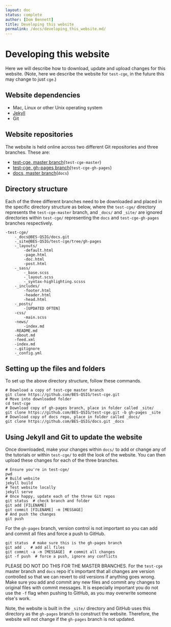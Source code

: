 ```yaml
---
layout: doc
status: complete
author: [Dom Bennett]
title: Developing this website
permalink: /docs/developing_this_website.md/
---
```


# Developing this website

Here we will describe how to download, update and upload changes for this
website. (Note, here we describe the website for `test-cge`, in the future this
may change to just `cge`.)

## Website dependencies

* Mac, Linux or other Unix operating system
* [Jekyll][jekyll]
* Git

## Website repositories

The website is held online across two different Git repositories and three
branches. These are:

* [test-cge, master branch][test-cge-master](`test-cge-master`)
* [test-cge, gh-pages branch][test-cge-gh-pages](`test-cge-gh-pages`)
* [docs, master branch][docs-master](`docs`)

## Directory structure

Each of the three different branches need to be downloaded and placed in the
specific directory structure as below, where the `test-cge/` directory
represents the `test-cge-master` branch, and `_docs/` and `_site/` are
ignored directories within `test-cge/` representing the `docs` and
`test-cge-gh-pages` branches respectively.

```
-test-cge/
    -_docs@BES-QSIG/docs.git
    -_site@BES-QSIG/test-cge/tree/gh-pages
    -_layouts/
        -default.html
        -page.html
        -doc.html
        -post.html
    -_sass/
        -_base.scss
        -_layout.scss
        -_syntax-highlighting.scsss
    -_includes/
        -footer.html
        -header.html
        -head.html
    -_posts/
        -[UPDATED OFTEN]
    -css/
        -main.scss
    -news/
        -index.md
    -README.md
    -about.md
    -feed.xml
    -index.md
    -.gitignore
    -_config.yml
```

## Setting up the files and folders

To set up the above directory structure, follow these commands.

```{bash}
# Download a copy of test-cge master branch
git clone https://github.com/BES-QSIG/test-cge.git
# Move into downloaded folder
cd test-cge
# Download copy of gh-pages branch, place in folder called _site/
git clone https://github.com/BES-QSIG/test-cge.git -b gh-pages _site
# Download copy of docs repo, place in folder called _docs/
git clone https://github.com/BES-QSIG/docs.git _docs
```

## Using Jekyll and Git to update the website

Once downloaded, make your changes within `docs/` to add or change any of the
tutorials or within `test-cge/` to edit the look of the website. You can then
upload these changes for each of the three branches.

```{bash}
# Ensure you're in test-cge/
pwd
# Build website
jekyll build
# Test website locally
jekyll serve
# Once happy, update each of the three Git repos
git status  # check branch and folder
git add [FILENAME]
git commit [FILENAME] -m [MESSAGE]
# And push the changes
git push
```

For the `gh-pages` branch, version control is not important so you can add and
commit all files and force a push to GitHub.

```{bash}
git status  # make sure this is the gh-pages branch
git add .  # add all files
git commit -a -m [MESSAGE]  # commit all changes
git -f push  # force a push, ignore any conflicts
```

PLEASE DO NOT DO THIS FOR THE MASTER BRANCHES. For the `test-cge` master branch
and `docs` repo it's important that all changes are version controlled so that
we can revert to old versions if anything goes wrong. Make sure you add and
commit any new files and commit any changes to original files with commit
messages. It is especially important you do not use the `-f` flag when pushing
to GitHub, as you may overwrite someone else's work.

Note, the website is built in the `_site/` directory and GitHub uses this
directory as the `gh-pages` branch to construct the website. Therefore, the
website will not change if the `gh-pages` branch is not updated.

<!-- References -->
[jekyll]: http://jekyllrb.com/
[test-cge-master]: https://github.com/BES-QSIG/test-cge
[test-cge-gh-pages]: https://github.com/BES-QSIG/test-cge/tree/gh-pages
[docs-master]: https://github.com/BES-QSIG/docs

